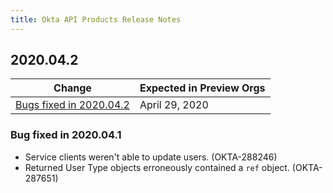 ```yaml
---
title: Okta API Products Release Notes
---
```


## 2020.04.2

| Change                                             | Expected in Preview Orgs |
|----------------------------------------------------|--------------------------|
| [Bugs fixed in 2020.04.2](#bug-fixed-in-2020-04-2) | April 29, 2020           |

### Bug fixed in 2020.04.1

* Service clients weren't able to update users. (OKTA-288246)
* Returned User Type objects erroneously contained a `ref` object. (OKTA-287651)
